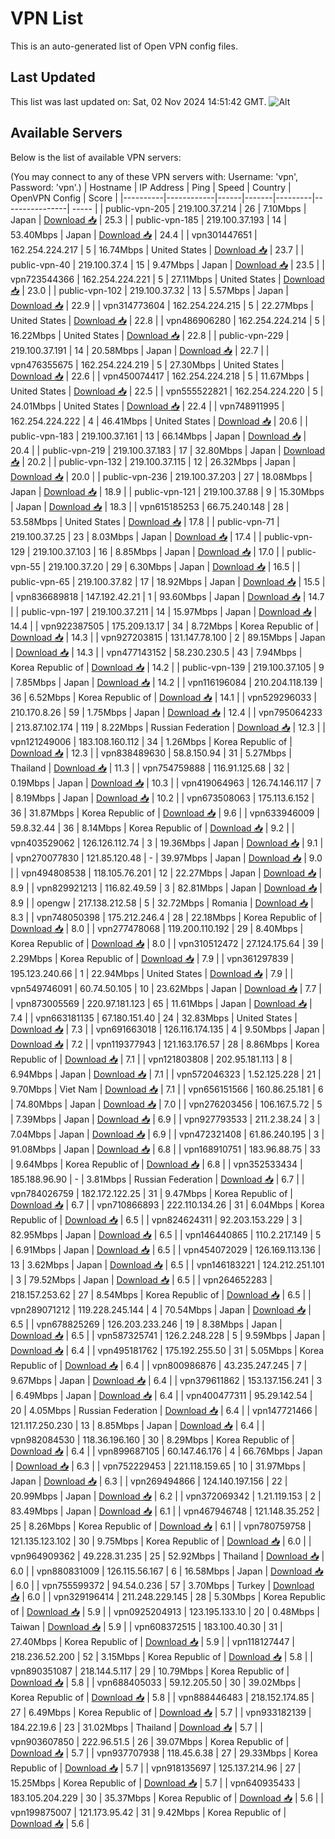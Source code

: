 # VPN List

This is an auto-generated list of Open VPN config files.

## Last Updated

This list was last updated on: Sat, 02 Nov 2024 14:51:42 GMT.
![Alt](https://repobeats.axiom.co/api/embed/186b98318ef1479477931607c1ad7d823f12451f.svg "Repobeats analytics image")

## Available Servers

Below is the list of available VPN servers:

(You may connect to any of these VPN servers with: Username: 'vpn', Password: 'vpn'.)
| Hostname | IP Address | Ping | Speed | Country | OpenVPN Config | Score |
|----------|------------|------|-------|---------|----------------| ----- |
| public-vpn-205 | 219.100.37.214 | 26 | 7.10Mbps | Japan | [Download 📥](./configs/server_0_JP.ovpn) | 25.3 |
| public-vpn-185 | 219.100.37.193 | 14 | 53.40Mbps | Japan | [Download 📥](./configs/server_1_JP.ovpn) | 24.4 |
| vpn301447651 | 162.254.224.217 | 5 | 16.74Mbps | United States | [Download 📥](./configs/server_2_US.ovpn) | 23.7 |
| public-vpn-40 | 219.100.37.4 | 15 | 9.47Mbps | Japan | [Download 📥](./configs/server_3_JP.ovpn) | 23.5 |
| vpn723544366 | 162.254.224.221 | 5 | 27.11Mbps | United States | [Download 📥](./configs/server_4_US.ovpn) | 23.0 |
| public-vpn-102 | 219.100.37.32 | 13 | 5.57Mbps | Japan | [Download 📥](./configs/server_5_JP.ovpn) | 22.9 |
| vpn314773604 | 162.254.224.215 | 5 | 22.27Mbps | United States | [Download 📥](./configs/server_6_US.ovpn) | 22.8 |
| vpn486906280 | 162.254.224.214 | 5 | 16.22Mbps | United States | [Download 📥](./configs/server_7_US.ovpn) | 22.8 |
| public-vpn-229 | 219.100.37.191 | 14 | 20.58Mbps | Japan | [Download 📥](./configs/server_8_JP.ovpn) | 22.7 |
| vpn476355675 | 162.254.224.219 | 5 | 27.30Mbps | United States | [Download 📥](./configs/server_9_US.ovpn) | 22.6 |
| vpn450074417 | 162.254.224.218 | 5 | 11.67Mbps | United States | [Download 📥](./configs/server_10_US.ovpn) | 22.5 |
| vpn555522821 | 162.254.224.220 | 5 | 24.01Mbps | United States | [Download 📥](./configs/server_11_US.ovpn) | 22.4 |
| vpn748911995 | 162.254.224.222 | 4 | 46.41Mbps | United States | [Download 📥](./configs/server_12_US.ovpn) | 20.6 |
| public-vpn-183 | 219.100.37.161 | 13 | 66.14Mbps | Japan | [Download 📥](./configs/server_13_JP.ovpn) | 20.4 |
| public-vpn-219 | 219.100.37.183 | 17 | 32.80Mbps | Japan | [Download 📥](./configs/server_14_JP.ovpn) | 20.2 |
| public-vpn-132 | 219.100.37.115 | 12 | 26.32Mbps | Japan | [Download 📥](./configs/server_15_JP.ovpn) | 20.0 |
| public-vpn-236 | 219.100.37.203 | 27 | 18.08Mbps | Japan | [Download 📥](./configs/server_16_JP.ovpn) | 18.9 |
| public-vpn-121 | 219.100.37.88 | 9 | 15.30Mbps | Japan | [Download 📥](./configs/server_17_JP.ovpn) | 18.3 |
| vpn615185253 | 66.75.240.148 | 28 | 53.58Mbps | United States | [Download 📥](./configs/server_18_US.ovpn) | 17.8 |
| public-vpn-71 | 219.100.37.25 | 23 | 8.03Mbps | Japan | [Download 📥](./configs/server_19_JP.ovpn) | 17.4 |
| public-vpn-129 | 219.100.37.103 | 16 | 8.85Mbps | Japan | [Download 📥](./configs/server_20_JP.ovpn) | 17.0 |
| public-vpn-55 | 219.100.37.20 | 29 | 6.30Mbps | Japan | [Download 📥](./configs/server_21_JP.ovpn) | 16.5 |
| public-vpn-65 | 219.100.37.82 | 17 | 18.92Mbps | Japan | [Download 📥](./configs/server_22_JP.ovpn) | 15.5 |
| vpn836689818 | 147.192.42.21 | 1 | 93.60Mbps | Japan | [Download 📥](./configs/server_23_JP.ovpn) | 14.7 |
| public-vpn-197 | 219.100.37.211 | 14 | 15.97Mbps | Japan | [Download 📥](./configs/server_24_JP.ovpn) | 14.4 |
| vpn922387505 | 175.209.13.17 | 34 | 8.72Mbps | Korea Republic of | [Download 📥](./configs/server_25_KR.ovpn) | 14.3 |
| vpn927203815 | 131.147.78.100 | 2 | 89.15Mbps | Japan | [Download 📥](./configs/server_26_JP.ovpn) | 14.3 |
| vpn477143152 | 58.230.230.5 | 43 | 7.94Mbps | Korea Republic of | [Download 📥](./configs/server_27_KR.ovpn) | 14.2 |
| public-vpn-139 | 219.100.37.105 | 9 | 7.85Mbps | Japan | [Download 📥](./configs/server_28_JP.ovpn) | 14.2 |
| vpn116196084 | 210.204.118.139 | 36 | 6.52Mbps | Korea Republic of | [Download 📥](./configs/server_29_KR.ovpn) | 14.1 |
| vpn529296033 | 210.170.8.26 | 59 | 1.75Mbps | Japan | [Download 📥](./configs/server_30_JP.ovpn) | 12.4 |
| vpn795064233 | 213.87.102.174 | 119 | 8.22Mbps | Russian Federation | [Download 📥](./configs/server_31_RU.ovpn) | 12.3 |
| vpn121249006 | 183.108.160.112 | 34 | 1.26Mbps | Korea Republic of | [Download 📥](./configs/server_32_KR.ovpn) | 12.3 |
| vpn838489630 | 58.8.150.94 | 31 | 5.27Mbps | Thailand | [Download 📥](./configs/server_33_TH.ovpn) | 11.3 |
| vpn754759888 | 116.91.125.68 | 32 | 0.19Mbps | Japan | [Download 📥](./configs/server_34_JP.ovpn) | 10.3 |
| vpn419064963 | 126.74.146.117 | 7 | 8.19Mbps | Japan | [Download 📥](./configs/server_35_JP.ovpn) | 10.2 |
| vpn673508063 | 175.113.6.152 | 36 | 31.87Mbps | Korea Republic of | [Download 📥](./configs/server_36_KR.ovpn) | 9.6 |
| vpn633946009 | 59.8.32.44 | 36 | 8.14Mbps | Korea Republic of | [Download 📥](./configs/server_37_KR.ovpn) | 9.2 |
| vpn403529062 | 126.126.112.74 | 3 | 19.36Mbps | Japan | [Download 📥](./configs/server_38_JP.ovpn) | 9.1 |
| vpn270077830 | 121.85.120.48 | - | 39.97Mbps | Japan | [Download 📥](./configs/server_39_JP.ovpn) | 9.0 |
| vpn494808538 | 118.105.76.201 | 12 | 22.27Mbps | Japan | [Download 📥](./configs/server_40_JP.ovpn) | 8.9 |
| vpn829921213 | 116.82.49.59 | 3 | 82.81Mbps | Japan | [Download 📥](./configs/server_41_JP.ovpn) | 8.9 |
| opengw | 217.138.212.58 | 5 | 32.72Mbps | Romania | [Download 📥](./configs/server_42_RO.ovpn) | 8.3 |
| vpn748050398 | 175.212.246.4 | 28 | 22.18Mbps | Korea Republic of | [Download 📥](./configs/server_43_KR.ovpn) | 8.0 |
| vpn277478068 | 119.200.110.192 | 29 | 8.40Mbps | Korea Republic of | [Download 📥](./configs/server_44_KR.ovpn) | 8.0 |
| vpn310512472 | 27.124.175.64 | 39 | 2.29Mbps | Korea Republic of | [Download 📥](./configs/server_45_KR.ovpn) | 7.9 |
| vpn361297839 | 195.123.240.66 | 1 | 22.94Mbps | United States | [Download 📥](./configs/server_46_US.ovpn) | 7.9 |
| vpn549746091 | 60.74.50.105 | 10 | 23.62Mbps | Japan | [Download 📥](./configs/server_47_JP.ovpn) | 7.7 |
| vpn873005569 | 220.97.181.123 | 65 | 11.61Mbps | Japan | [Download 📥](./configs/server_48_JP.ovpn) | 7.4 |
| vpn663181135 | 67.180.151.40 | 24 | 32.83Mbps | United States | [Download 📥](./configs/server_49_US.ovpn) | 7.3 |
| vpn691663018 | 126.116.174.135 | 4 | 9.50Mbps | Japan | [Download 📥](./configs/server_50_JP.ovpn) | 7.2 |
| vpn119377943 | 121.163.176.57 | 28 | 8.86Mbps | Korea Republic of | [Download 📥](./configs/server_51_KR.ovpn) | 7.1 |
| vpn121803808 | 202.95.181.113 | 8 | 6.94Mbps | Japan | [Download 📥](./configs/server_52_JP.ovpn) | 7.1 |
| vpn572046323 | 1.52.125.228 | 21 | 9.70Mbps | Viet Nam | [Download 📥](./configs/server_53_VN.ovpn) | 7.1 |
| vpn656151566 | 160.86.25.181 | 6 | 74.80Mbps | Japan | [Download 📥](./configs/server_54_JP.ovpn) | 7.0 |
| vpn276203456 | 106.167.5.72 | 5 | 7.39Mbps | Japan | [Download 📥](./configs/server_55_JP.ovpn) | 6.9 |
| vpn927793533 | 211.2.38.24 | 3 | 7.04Mbps | Japan | [Download 📥](./configs/server_56_JP.ovpn) | 6.9 |
| vpn472321408 | 61.86.240.195 | 3 | 91.08Mbps | Japan | [Download 📥](./configs/server_57_JP.ovpn) | 6.8 |
| vpn168910751 | 183.96.88.75 | 33 | 9.64Mbps | Korea Republic of | [Download 📥](./configs/server_58_KR.ovpn) | 6.8 |
| vpn352533434 | 185.188.96.90 | - | 3.81Mbps | Russian Federation | [Download 📥](./configs/server_59_RU.ovpn) | 6.7 |
| vpn784026759 | 182.172.122.25 | 31 | 9.47Mbps | Korea Republic of | [Download 📥](./configs/server_60_KR.ovpn) | 6.7 |
| vpn710866893 | 222.110.134.26 | 31 | 6.04Mbps | Korea Republic of | [Download 📥](./configs/server_61_KR.ovpn) | 6.5 |
| vpn824624311 | 92.203.153.229 | 3 | 82.95Mbps | Japan | [Download 📥](./configs/server_62_JP.ovpn) | 6.5 |
| vpn146440865 | 110.2.217.149 | 5 | 6.91Mbps | Japan | [Download 📥](./configs/server_63_JP.ovpn) | 6.5 |
| vpn454072029 | 126.169.113.136 | 13 | 3.62Mbps | Japan | [Download 📥](./configs/server_64_JP.ovpn) | 6.5 |
| vpn146183221 | 124.212.251.101 | 3 | 79.52Mbps | Japan | [Download 📥](./configs/server_65_JP.ovpn) | 6.5 |
| vpn264652283 | 218.157.253.62 | 27 | 8.54Mbps | Korea Republic of | [Download 📥](./configs/server_66_KR.ovpn) | 6.5 |
| vpn289071212 | 119.228.245.144 | 4 | 70.54Mbps | Japan | [Download 📥](./configs/server_67_JP.ovpn) | 6.5 |
| vpn678825269 | 126.203.233.246 | 19 | 8.38Mbps | Japan | [Download 📥](./configs/server_68_JP.ovpn) | 6.5 |
| vpn587325741 | 126.2.248.228 | 5 | 9.59Mbps | Japan | [Download 📥](./configs/server_69_JP.ovpn) | 6.4 |
| vpn495181762 | 175.192.255.50 | 31 | 5.05Mbps | Korea Republic of | [Download 📥](./configs/server_70_KR.ovpn) | 6.4 |
| vpn800986876 | 43.235.247.245 | 7 | 9.67Mbps | Japan | [Download 📥](./configs/server_71_JP.ovpn) | 6.4 |
| vpn379611862 | 153.137.156.241 | 3 | 6.49Mbps | Japan | [Download 📥](./configs/server_72_JP.ovpn) | 6.4 |
| vpn400477311 | 95.29.142.54 | 20 | 4.05Mbps | Russian Federation | [Download 📥](./configs/server_73_RU.ovpn) | 6.4 |
| vpn147721466 | 121.117.250.230 | 13 | 8.85Mbps | Japan | [Download 📥](./configs/server_74_JP.ovpn) | 6.4 |
| vpn982084530 | 118.36.196.160 | 30 | 8.29Mbps | Korea Republic of | [Download 📥](./configs/server_75_KR.ovpn) | 6.4 |
| vpn899687105 | 60.147.46.176 | 4 | 66.76Mbps | Japan | [Download 📥](./configs/server_76_JP.ovpn) | 6.3 |
| vpn752229453 | 221.118.159.65 | 10 | 31.97Mbps | Japan | [Download 📥](./configs/server_77_JP.ovpn) | 6.3 |
| vpn269494866 | 124.140.197.156 | 22 | 20.99Mbps | Japan | [Download 📥](./configs/server_78_JP.ovpn) | 6.2 |
| vpn372069342 | 1.21.119.153 | 2 | 83.49Mbps | Japan | [Download 📥](./configs/server_79_JP.ovpn) | 6.1 |
| vpn467946748 | 121.148.35.252 | 25 | 8.26Mbps | Korea Republic of | [Download 📥](./configs/server_80_KR.ovpn) | 6.1 |
| vpn780759758 | 121.135.123.102 | 30 | 9.75Mbps | Korea Republic of | [Download 📥](./configs/server_81_KR.ovpn) | 6.0 |
| vpn964909362 | 49.228.31.235 | 25 | 52.92Mbps | Thailand | [Download 📥](./configs/server_82_TH.ovpn) | 6.0 |
| vpn880831009 | 126.115.56.167 | 6 | 16.58Mbps | Japan | [Download 📥](./configs/server_83_JP.ovpn) | 6.0 |
| vpn755599372 | 94.54.0.236 | 57 | 3.70Mbps | Turkey | [Download 📥](./configs/server_84_TR.ovpn) | 6.0 |
| vpn329196414 | 211.248.229.145 | 28 | 5.30Mbps | Korea Republic of | [Download 📥](./configs/server_85_KR.ovpn) | 5.9 |
| vpn0925204913 | 123.195.133.10 | 20 | 0.48Mbps | Taiwan | [Download 📥](./configs/server_86_TW.ovpn) | 5.9 |
| vpn608372515 | 183.100.40.30 | 31 | 27.40Mbps | Korea Republic of | [Download 📥](./configs/server_87_KR.ovpn) | 5.9 |
| vpn118127447 | 218.236.52.200 | 52 | 3.15Mbps | Korea Republic of | [Download 📥](./configs/server_88_KR.ovpn) | 5.8 |
| vpn890351087 | 218.144.5.117 | 29 | 10.79Mbps | Korea Republic of | [Download 📥](./configs/server_89_KR.ovpn) | 5.8 |
| vpn688405033 | 59.12.205.50 | 30 | 39.02Mbps | Korea Republic of | [Download 📥](./configs/server_90_KR.ovpn) | 5.8 |
| vpn888446483 | 218.152.174.85 | 27 | 6.49Mbps | Korea Republic of | [Download 📥](./configs/server_91_KR.ovpn) | 5.7 |
| vpn933182139 | 184.22.19.6 | 23 | 31.02Mbps | Thailand | [Download 📥](./configs/server_92_TH.ovpn) | 5.7 |
| vpn903607850 | 222.96.51.5 | 26 | 39.07Mbps | Korea Republic of | [Download 📥](./configs/server_93_KR.ovpn) | 5.7 |
| vpn937707938 | 118.45.6.38 | 27 | 29.33Mbps | Korea Republic of | [Download 📥](./configs/server_94_KR.ovpn) | 5.7 |
| vpn918135697 | 125.137.214.96 | 27 | 15.25Mbps | Korea Republic of | [Download 📥](./configs/server_95_KR.ovpn) | 5.7 |
| vpn640935433 | 183.105.204.229 | 30 | 35.37Mbps | Korea Republic of | [Download 📥](./configs/server_96_KR.ovpn) | 5.6 |
| vpn199875007 | 121.173.95.42 | 31 | 9.42Mbps | Korea Republic of | [Download 📥](./configs/server_97_KR.ovpn) | 5.6 |
